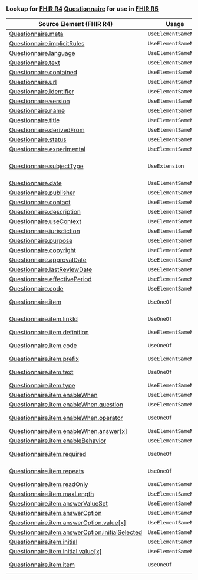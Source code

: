 ### Lookup for [FHIR R4](https://hl7.org/fhir/R4/) [Questionnaire](https://hl7.org/fhir/R4/Questionnaire.html) for use in [FHIR R5](https://hl7.org/fhir/R5/)

| Source Element (FHIR R4) | Usage | Target |
| -------------- | ----- | ------ |
| [Questionnaire.meta](https://hl7.org/fhir/R4/Questionnaire.html#resource) | `UseElementSameName` | [Questionnaire.meta](https://hl7.org/fhir/R5/Questionnaire.html#resource) |
| [Questionnaire.implicitRules](https://hl7.org/fhir/R4/Questionnaire.html#resource) | `UseElementSameName` | [Questionnaire.implicitRules](https://hl7.org/fhir/R5/Questionnaire.html#resource) |
| [Questionnaire.language](https://hl7.org/fhir/R4/Questionnaire.html#resource) | `UseElementSameName` | [Questionnaire.language](https://hl7.org/fhir/R5/Questionnaire.html#resource) |
| [Questionnaire.text](https://hl7.org/fhir/R4/Questionnaire.html#resource) | `UseElementSameName` | [Questionnaire.text](https://hl7.org/fhir/R5/Questionnaire.html#resource) |
| [Questionnaire.contained](https://hl7.org/fhir/R4/Questionnaire.html#resource) | `UseElementSameName` | [Questionnaire.contained](https://hl7.org/fhir/R5/Questionnaire.html#resource) |
| [Questionnaire.url](https://hl7.org/fhir/R4/Questionnaire.html#resource) | `UseElementSameName` | [Questionnaire.url](https://hl7.org/fhir/R5/Questionnaire.html#resource) |
| [Questionnaire.identifier](https://hl7.org/fhir/R4/Questionnaire.html#resource) | `UseElementSameName` | [Questionnaire.identifier](https://hl7.org/fhir/R5/Questionnaire.html#resource) |
| [Questionnaire.version](https://hl7.org/fhir/R4/Questionnaire.html#resource) | `UseElementSameName` | [Questionnaire.version](https://hl7.org/fhir/R5/Questionnaire.html#resource) |
| [Questionnaire.name](https://hl7.org/fhir/R4/Questionnaire.html#resource) | `UseElementSameName` | [Questionnaire.name](https://hl7.org/fhir/R5/Questionnaire.html#resource) |
| [Questionnaire.title](https://hl7.org/fhir/R4/Questionnaire.html#resource) | `UseElementSameName` | [Questionnaire.title](https://hl7.org/fhir/R5/Questionnaire.html#resource) |
| [Questionnaire.derivedFrom](https://hl7.org/fhir/R4/Questionnaire.html#resource) | `UseElementSameName` | [Questionnaire.derivedFrom](https://hl7.org/fhir/R5/Questionnaire.html#resource) |
| [Questionnaire.status](https://hl7.org/fhir/R4/Questionnaire.html#resource) | `UseElementSameName` | [Questionnaire.status](https://hl7.org/fhir/R5/Questionnaire.html#resource) |
| [Questionnaire.experimental](https://hl7.org/fhir/R4/Questionnaire.html#resource) | `UseElementSameName` | [Questionnaire.experimental](https://hl7.org/fhir/R5/Questionnaire.html#resource) |
| [Questionnaire.subjectType](https://hl7.org/fhir/R4/Questionnaire.html#resource) | `UseExtension` | [http://hl7.org/fhir/4.0/StructureDefinition/extension-Questionnaire.subjectType](StructureDefinition-ext-R4-Questionnaire.subjectType.html) |
| [Questionnaire.date](https://hl7.org/fhir/R4/Questionnaire.html#resource) | `UseElementSameName` | [Questionnaire.date](https://hl7.org/fhir/R5/Questionnaire.html#resource) |
| [Questionnaire.publisher](https://hl7.org/fhir/R4/Questionnaire.html#resource) | `UseElementSameName` | [Questionnaire.publisher](https://hl7.org/fhir/R5/Questionnaire.html#resource) |
| [Questionnaire.contact](https://hl7.org/fhir/R4/Questionnaire.html#resource) | `UseElementSameName` | [Questionnaire.contact](https://hl7.org/fhir/R5/Questionnaire.html#resource) |
| [Questionnaire.description](https://hl7.org/fhir/R4/Questionnaire.html#resource) | `UseElementSameName` | [Questionnaire.description](https://hl7.org/fhir/R5/Questionnaire.html#resource) |
| [Questionnaire.useContext](https://hl7.org/fhir/R4/Questionnaire.html#resource) | `UseElementSameName` | [Questionnaire.useContext](https://hl7.org/fhir/R5/Questionnaire.html#resource) |
| [Questionnaire.jurisdiction](https://hl7.org/fhir/R4/Questionnaire.html#resource) | `UseElementSameName` | [Questionnaire.jurisdiction](https://hl7.org/fhir/R5/Questionnaire.html#resource) |
| [Questionnaire.purpose](https://hl7.org/fhir/R4/Questionnaire.html#resource) | `UseElementSameName` | [Questionnaire.purpose](https://hl7.org/fhir/R5/Questionnaire.html#resource) |
| [Questionnaire.copyright](https://hl7.org/fhir/R4/Questionnaire.html#resource) | `UseElementSameName` | [Questionnaire.copyright](https://hl7.org/fhir/R5/Questionnaire.html#resource) |
| [Questionnaire.approvalDate](https://hl7.org/fhir/R4/Questionnaire.html#resource) | `UseElementSameName` | [Questionnaire.approvalDate](https://hl7.org/fhir/R5/Questionnaire.html#resource) |
| [Questionnaire.lastReviewDate](https://hl7.org/fhir/R4/Questionnaire.html#resource) | `UseElementSameName` | [Questionnaire.lastReviewDate](https://hl7.org/fhir/R5/Questionnaire.html#resource) |
| [Questionnaire.effectivePeriod](https://hl7.org/fhir/R4/Questionnaire.html#resource) | `UseElementSameName` | [Questionnaire.effectivePeriod](https://hl7.org/fhir/R5/Questionnaire.html#resource) |
| [Questionnaire.code](https://hl7.org/fhir/R4/Questionnaire.html#resource) | `UseElementSameName` | [Questionnaire.code](https://hl7.org/fhir/R5/Questionnaire.html#resource) |
| [Questionnaire.item](https://hl7.org/fhir/R4/Questionnaire.html#resource) | `UseOneOf` | [Questionnaire.item](https://hl7.org/fhir/R5/Questionnaire.html#resource)<br />[Questionnaire.item](https://hl7.org/fhir/R5/Questionnaire.html#resource) |
| [Questionnaire.item.linkId](https://hl7.org/fhir/R4/Questionnaire.html#resource) | `UseOneOf` | [Questionnaire.item.linkId](https://hl7.org/fhir/R5/Questionnaire.html#resource)<br />[Questionnaire.item.linkId](https://hl7.org/fhir/R5/Questionnaire.html#resource) |
| [Questionnaire.item.definition](https://hl7.org/fhir/R4/Questionnaire.html#resource) | `UseElementSameName` | [Questionnaire.item.definition](https://hl7.org/fhir/R5/Questionnaire.html#resource) |
| [Questionnaire.item.code](https://hl7.org/fhir/R4/Questionnaire.html#resource) | `UseOneOf` | [Questionnaire.item.code](https://hl7.org/fhir/R5/Questionnaire.html#resource)<br />[Questionnaire.item.code](https://hl7.org/fhir/R5/Questionnaire.html#resource) |
| [Questionnaire.item.prefix](https://hl7.org/fhir/R4/Questionnaire.html#resource) | `UseElementSameName` | [Questionnaire.item.prefix](https://hl7.org/fhir/R5/Questionnaire.html#resource) |
| [Questionnaire.item.text](https://hl7.org/fhir/R4/Questionnaire.html#resource) | `UseOneOf` | [Questionnaire.item.text](https://hl7.org/fhir/R5/Questionnaire.html#resource)<br />[Questionnaire.item.text](https://hl7.org/fhir/R5/Questionnaire.html#resource) |
| [Questionnaire.item.type](https://hl7.org/fhir/R4/Questionnaire.html#resource) | `UseElementSameName` | [Questionnaire.item.type](https://hl7.org/fhir/R5/Questionnaire.html#resource) |
| [Questionnaire.item.enableWhen](https://hl7.org/fhir/R4/Questionnaire.html#resource) | `UseElementSameName` | [Questionnaire.item.enableWhen](https://hl7.org/fhir/R5/Questionnaire.html#resource) |
| [Questionnaire.item.enableWhen.question](https://hl7.org/fhir/R4/Questionnaire.html#resource) | `UseElementSameName` | [Questionnaire.item.enableWhen.question](https://hl7.org/fhir/R5/Questionnaire.html#resource) |
| [Questionnaire.item.enableWhen.operator](https://hl7.org/fhir/R4/Questionnaire.html#resource) | `UseOneOf` | [Questionnaire.item.enableWhen.operator](https://hl7.org/fhir/R5/Questionnaire.html#resource)<br />[Questionnaire.item.enableWhen.operator](https://hl7.org/fhir/R5/Questionnaire.html#resource) |
| [Questionnaire.item.enableWhen.answer[x]](https://hl7.org/fhir/R4/Questionnaire.html#resource) | `UseElementSameName` | [Questionnaire.item.enableWhen.answer[x]](https://hl7.org/fhir/R5/Questionnaire.html#resource) |
| [Questionnaire.item.enableBehavior](https://hl7.org/fhir/R4/Questionnaire.html#resource) | `UseElementSameName` | [Questionnaire.item.enableBehavior](https://hl7.org/fhir/R5/Questionnaire.html#resource) |
| [Questionnaire.item.required](https://hl7.org/fhir/R4/Questionnaire.html#resource) | `UseOneOf` | [Questionnaire.item.required](https://hl7.org/fhir/R5/Questionnaire.html#resource)<br />[Questionnaire.item.required](https://hl7.org/fhir/R5/Questionnaire.html#resource) |
| [Questionnaire.item.repeats](https://hl7.org/fhir/R4/Questionnaire.html#resource) | `UseOneOf` | [Questionnaire.item.repeats](https://hl7.org/fhir/R5/Questionnaire.html#resource)<br />[Questionnaire.item.repeats](https://hl7.org/fhir/R5/Questionnaire.html#resource) |
| [Questionnaire.item.readOnly](https://hl7.org/fhir/R4/Questionnaire.html#resource) | `UseElementSameName` | [Questionnaire.item.readOnly](https://hl7.org/fhir/R5/Questionnaire.html#resource) |
| [Questionnaire.item.maxLength](https://hl7.org/fhir/R4/Questionnaire.html#resource) | `UseElementSameName` | [Questionnaire.item.maxLength](https://hl7.org/fhir/R5/Questionnaire.html#resource) |
| [Questionnaire.item.answerValueSet](https://hl7.org/fhir/R4/Questionnaire.html#resource) | `UseElementSameName` | [Questionnaire.item.answerValueSet](https://hl7.org/fhir/R5/Questionnaire.html#resource) |
| [Questionnaire.item.answerOption](https://hl7.org/fhir/R4/Questionnaire.html#resource) | `UseElementSameName` | [Questionnaire.item.answerOption](https://hl7.org/fhir/R5/Questionnaire.html#resource) |
| [Questionnaire.item.answerOption.value[x]](https://hl7.org/fhir/R4/Questionnaire.html#resource) | `UseElementSameName` | [Questionnaire.item.answerOption.value[x]](https://hl7.org/fhir/R5/Questionnaire.html#resource) |
| [Questionnaire.item.answerOption.initialSelected](https://hl7.org/fhir/R4/Questionnaire.html#resource) | `UseElementSameName` | [Questionnaire.item.answerOption.initialSelected](https://hl7.org/fhir/R5/Questionnaire.html#resource) |
| [Questionnaire.item.initial](https://hl7.org/fhir/R4/Questionnaire.html#resource) | `UseElementSameName` | [Questionnaire.item.initial](https://hl7.org/fhir/R5/Questionnaire.html#resource) |
| [Questionnaire.item.initial.value[x]](https://hl7.org/fhir/R4/Questionnaire.html#resource) | `UseElementSameName` | [Questionnaire.item.initial.value[x]](https://hl7.org/fhir/R5/Questionnaire.html#resource) |
| [Questionnaire.item.item](https://hl7.org/fhir/R4/Questionnaire.html#resource) | `UseOneOf` | [Questionnaire.item.item](https://hl7.org/fhir/R5/Questionnaire.html#resource)<br />[Questionnaire.item.item](https://hl7.org/fhir/R5/Questionnaire.html#resource) |
